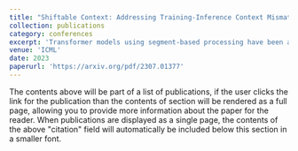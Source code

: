 ```yaml
---
title: "Shiftable Context: Addressing Training-Inference Context Mismatch in Simultaneous Speech Translation"
collection: publications
category: conferences
excerpt: 'Transformer models using segment-based processing have been an effective architecture for simultaneous speech translation. However, such models create a context mismatch between training and inference environments, hindering potential translation accuracy. We solve this issue by proposing Shiftable Context, a simple yet effective scheme to ensure that consistent segment and context sizes are maintained throughout training and inference, even with the presence of partially filled segments due to the streaming nature of simultaneous translation. Shiftable Context is also broadly applicable to segment-based transformers for streaming tasks. Our experiments on the English-German, English-French, and English-Spanish language pairs from the MUST-C dataset demonstrate that when applied to the Augmented Memory Transformer, a state-of-the-art model for simultaneous speech translation, the proposed scheme achieves an average increase of 2.09, 1.83, and 1.95 BLEU scores across each wait-k value for the three language pairs, respectively, with a minimal impact on computation-aware Average Lagging.'
venue: 'ICML'
date: 2023
paperurl: 'https://arxiv.org/pdf/2307.01377'
---
```


The contents above will be part of a list of publications, if the user clicks the link for the publication than the contents of section will be rendered as a full page, allowing you to provide more information about the paper for the reader. When publications are displayed as a single page, the contents of the above "citation" field will automatically be included below this section in a smaller font.
